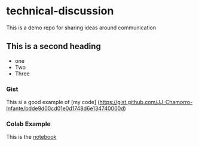 # technical-discussion
This is a demo repo for sharing ideas around communication


## This is a second heading

* one
* Two
* Three

### Gist

This si a good example of [my code] (https://gist.github.com/JJ-Chamorro-Infante/bdde9d00cd01e0d1748d6e134740000d)

### Colab Example

This is the [notebook](https://github.com/JJ-Chamorro-Infante/technical-discussion/blob/main/technical_docs.ipynb)


